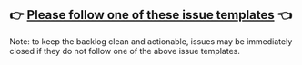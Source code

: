 ## 👉 [Please follow one of these issue templates](https://github.com/AleoHQ/sdk/issues/new/choose) 👈

Note: to keep the backlog clean and actionable, issues may be immediately closed if they do not follow one of the above issue templates.

